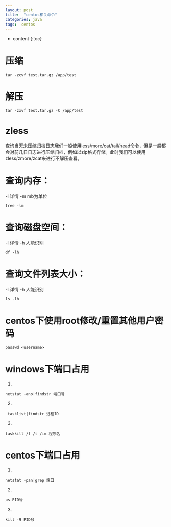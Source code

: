 ```yaml
---
layout: post
title:  "centos相关命令"
categories: java
tags:  centos
---
```


* content
{:toc}


# 压缩
```
tar -zcvf test.tar.gz /app/test
```
# 解压

```
tar -zxvf test.tar.gz -C /app/test
```

# zless

查询当天未压缩归档日志我们一般使用less/more/cat/tail/head命令，但是一般都会对前几日日志进行压缩归档，例如以zip格式存储。此时我们可以使用zless/zmore/zcat来进行不解压查看。

# 查询内存：
-l 详情
-m mb为单位
```
free -lm
```
# 查询磁盘空间：
-l 详情
-h 人能识别
```
df -lh
```
# 查询文件列表大小：
-l 详情
-h 人能识别
```
ls -lh
```
# centos下使用root修改/重置其他用户密码
```
passwd <username>
```
# windows下端口占用
1.
```
netstat -ano|findstr 端口号
```
2.
```
 tasklist|findstr 进程ID
```
3.
```
taskkill /f /t /im 程序名
```
# centos下端口占用

1.

```
netstat -pan|grep 端口
``` 

2.

```
ps PID号
```
3.
```
kill -9 PID号
```


